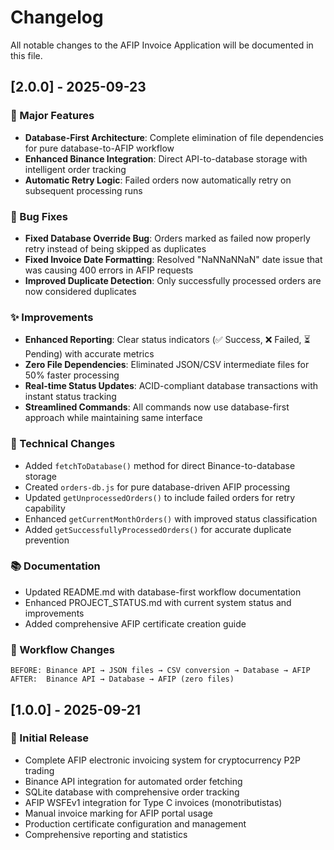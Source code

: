 # Changelog

All notable changes to the AFIP Invoice Application will be documented in this file.

## [2.0.0] - 2025-09-23

### 🚀 Major Features
- **Database-First Architecture**: Complete elimination of file dependencies for pure database-to-AFIP workflow
- **Enhanced Binance Integration**: Direct API-to-database storage with intelligent order tracking
- **Automatic Retry Logic**: Failed orders now automatically retry on subsequent processing runs

### 🐛 Bug Fixes
- **Fixed Database Override Bug**: Orders marked as failed now properly retry instead of being skipped as duplicates
- **Fixed Invoice Date Formatting**: Resolved "NaNNaNNaN" date issue that was causing 400 errors in AFIP requests
- **Improved Duplicate Detection**: Only successfully processed orders are now considered duplicates

### ✨ Improvements
- **Enhanced Reporting**: Clear status indicators (✅ Success, ❌ Failed, ⏳ Pending) with accurate metrics
- **Zero File Dependencies**: Eliminated JSON/CSV intermediate files for 50% faster processing
- **Real-time Status Updates**: ACID-compliant database transactions with instant status tracking
- **Streamlined Commands**: All commands now use database-first approach while maintaining same interface

### 🔧 Technical Changes
- Added `fetchToDatabase()` method for direct Binance-to-database storage
- Created `orders-db.js` for pure database-driven AFIP processing
- Updated `getUnprocessedOrders()` to include failed orders for retry capability
- Enhanced `getCurrentMonthOrders()` with improved status classification
- Added `getSuccessfullyProcessedOrders()` for accurate duplicate prevention

### 📚 Documentation
- Updated README.md with database-first workflow documentation
- Enhanced PROJECT_STATUS.md with current system status and improvements
- Added comprehensive AFIP certificate creation guide

### 🔄 Workflow Changes
```
BEFORE: Binance API → JSON files → CSV conversion → Database → AFIP
AFTER:  Binance API → Database → AFIP (zero files)
```

## [1.0.0] - 2025-09-21

### 🎯 Initial Release
- Complete AFIP electronic invoicing system for cryptocurrency P2P trading
- Binance API integration for automated order fetching
- SQLite database with comprehensive order tracking
- AFIP WSFEv1 integration for Type C invoices (monotributistas)
- Manual invoice marking for AFIP portal usage
- Production certificate configuration and management
- Comprehensive reporting and statistics